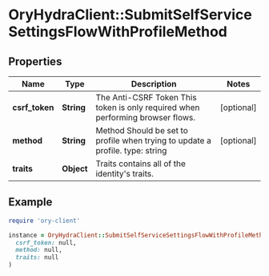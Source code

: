 # OryHydraClient::SubmitSelfServiceSettingsFlowWithProfileMethod

## Properties

| Name | Type | Description | Notes |
| ---- | ---- | ----------- | ----- |
| **csrf_token** | **String** | The Anti-CSRF Token  This token is only required when performing browser flows. | [optional] |
| **method** | **String** | Method  Should be set to profile when trying to update a profile.  type: string | [optional] |
| **traits** | **Object** | Traits contains all of the identity&#39;s traits. |  |

## Example

```ruby
require 'ory-client'

instance = OryHydraClient::SubmitSelfServiceSettingsFlowWithProfileMethod.new(
  csrf_token: null,
  method: null,
  traits: null
)
```

